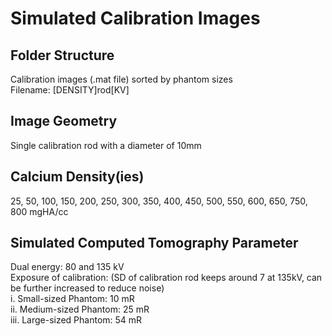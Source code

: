 # Simulated Calibration Images

## Folder Structure
Calibration images (.mat file) sorted by phantom sizes \
Filename: [DENSITY]rod[KV]

## Image Geometry
Single calibration rod with a diameter of 10mm

## Calcium Density(ies)
25, 50, 100, 150, 200, 250, 300, 350, 400, 450, 500, 550, 600, 650, 750, 800 mgHA/cc

## Simulated Computed Tomography Parameter
Dual energy: 80 and 135 kV \
Exposure of calibration: (SD of calibration rod keeps around 7 at 135kV, can be further increased to reduce noise) \
  i.	Small-sized Phantom: 10 mR \
  ii.	Medium-sized Phantom: 25 mR \
  iii.	Large-sized Phantom: 54 mR 
